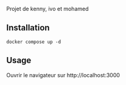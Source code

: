 Projet de kenny, ivo et mohamed

Installation
---

```
docker compose up -d
```

Usage
---

Ouvrir le navigateur sur http://localhost:3000